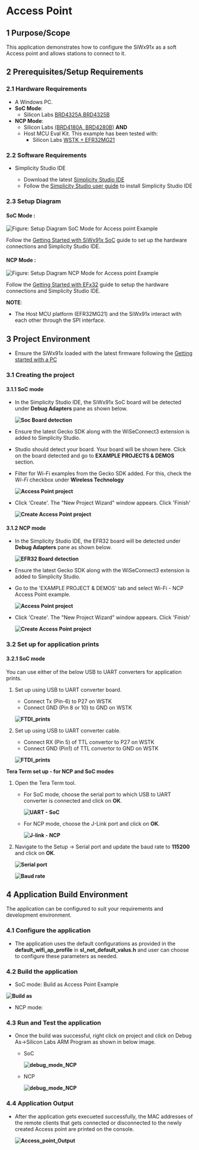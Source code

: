# Access Point

## 1 Purpose/Scope

This application demonstrates how to configure the SiWx91x as a soft Access point and allows stations to connect to it. 

## 2 Prerequisites/Setup Requirements

### 2.1 Hardware Requirements

- A Windows PC.
- **SoC Mode**: 
  - Silicon Labs [BRD4325A,BRD4325B](https://www.silabs.com/)
- **NCP Mode**:
  - Silicon Labs [(BRD4180A, BRD4280B)](https://www.silabs.com/) **AND**
  - Host MCU Eval Kit. This example has been tested with:
    - Silicon Labs [WSTK + EFR32MG21](https://www.silabs.com/development-tools/wireless/efr32xg21-bluetooth-starter-kit)

### 2.2 Software Requirements

- Simplicity Studio IDE 

	- Download the latest [Simplicity Studio IDE](https://www.silabs.com/developers/simplicity-studio)
	- Follow the [Simplicity Studio user guide](https://docs.silabs.com/simplicity-studio-5-users-guide/1.1.0/ss-5-users-guide-getting-started/install-ss-5-and-software#install-ssv5) to install Simplicity Studio IDE


### 2.3 Setup Diagram

#### SoC Mode :  

![Figure: Setup Diagram SoC Mode for Access point Example](resources/readme/ap_soc.png)

Follow the [Getting Started with SiWx91x SoC](https://docs.silabs.com/) guide to set up the hardware connections and Simplicity Studio IDE.

#### NCP Mode :  

![Figure: Setup Diagram NCP Mode for Access point Example](resources/readme/ap_ncp.png)

Follow the [Getting Started with EFx32](https://docs.silabs.com/rs9116-wiseconnect/latest/wifibt-wc-getting-started-with-efx32/) guide to setup the hardware connections and Simplicity Studio IDE.

**NOTE**: 

- The Host MCU platform (EFR32MG21) and the SiWx91x interact with each other through the SPI interface. 

## 3 Project Environment

- Ensure the SiWx91x loaded with the latest firmware following the [Getting started with a PC](https://docs.silabs.com/rs9116/latest/wiseconnect-getting-started)


### 3.1 Creating the project

#### 3.1.1 SoC mode

- In the Simplicity Studio IDE, the SiWx91x SoC board will be detected under **Debug Adapters** pane as shown below.

    **![Soc Board detection](resources/readme/soc_board_detection.png)**

- Ensure the latest Gecko SDK along with the  WiSeConnect3 extension is added to Simplicity Studio.

- Studio should detect your board. Your board will be shown here. Click on the board detected and go to **EXAMPLE PROJECTS & DEMOS** section.

- Filter for Wi-Fi examples from the Gecko SDK added. For this, check the *Wi-Fi* checkbox under **Wireless Technology** 

    **![Access Point project](resources/readme/ap_example_soc.png)**

- Click 'Create'. The "New Project Wizard" window appears. Click 'Finish'

    **![Create Access Point project](resources/readme/create_project.png)**

#### 3.1.2 NCP mode

- In the Simplicity Studio IDE, the EFR32 board will be detected under **Debug Adapters** pane as shown below.

  **![EFR32 Board detection](resources/readme/efr32.png)**

- Ensure the latest Gecko SDK along with the  WiSeConnect3 extension is added to  Simplicity Studio.

- Go to the 'EXAMPLE PROJECT & DEMOS' tab and select Wi-Fi - NCP Access Point example.

  **![Access Point project](resources/readme/ap_example.png)**

- Click 'Create'. The "New Project Wizard" window appears. Click 'Finish'

   **![Create Access Point project](resources/readme/create_project.png)**


### 3.2 Set up for application prints

#### 3.2.1 SoC mode

  You can use either of the below USB to UART converters for application prints.

1. Set up using USB to UART converter board.

  	- Connect Tx (Pin-6) to P27 on WSTK
  	- Connect GND (Pin 8 or 10) to GND on WSTK

    **![FTDI_prints](resources/readme/usb_to_uart_1.png)**

2. Set up using USB to UART converter cable.

  	- Connect RX (Pin 5) of TTL convertor to P27 on WSTK
  	- Connect GND (Pin1) of TTL convertor to GND on WSTK

    **![FTDI_prints](resources/readme/usb_to_uart_2.png)**


**Tera Term set up - for NCP and SoC modes**

1. Open the Tera Term tool.

	- For SoC mode, choose the serial port to which USB to UART converter is connected and click on **OK**. 

      **![UART - SoC](resources/readme/port_selection_soc.png)**

	- For NCP mode, choose the J-Link port and click on **OK**.
    
      **![J-link - NCP](resources/readme/port_selection.png)**

2. Navigate to the Setup → Serial port and update the baud rate to **115200** and click on **OK**.

	**![Serial port](resources/readme/serial_port_setup.png)**

	**![Baud rate](resources/readme/serial_port.png)**


## 4 Application Build Environment

The application can be configured to suit your requirements and development environment. 

### 4.1 Configure the application

- The application uses the default configurations as provided in the **default_wifi_ap_profile** in **sl_net_default_valus.h** and user can choose to configure these parameters as needed.

### 4.2 Build the application

-	SoC mode: Build as Access Point Example

  **![Build as](resources/readme/build_accesspoint.png)**

-	NCP mode: 

### 4.3 Run and Test the application

- Once the build was successful, right click on project and click on Debug As->Silicon Labs ARM Program as shown in below image.

  - SoC
    
    **![debug_mode_NCP](resources/readme/program_device.png)**

  - NCP

    **![debug_mode_NCP](resources/readme/program_device.png)**

### 4.4 Application Output

- After the application gets execueted successfully, the MAC addresses of the remote clients that gets connected or disconnected to the newly created Access point are printed on the console.

  **![Access_point_Output](resources/readme/access_point_output.png)**
